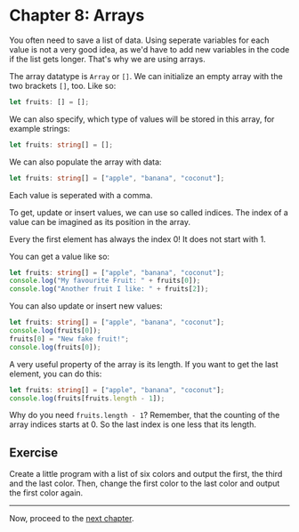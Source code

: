 # Chapter 8: Arrays
You often need to save a list of data. Using seperate variables for each value is not a very good idea, as we'd have to add new variables in the code if the list gets longer. That's why we are using arrays.

The array datatype is `Array` or `[]`. We can initialize an empty array with the two brackets `[]`, too. Like so:
```typescript
let fruits: [] = [];
```
We can also specify, which type of values will be stored in this array, for example strings:
```typescript
let fruits: string[] = [];
```
We can also populate the array with data:
```typescript
let fruits: string[] = ["apple", "banana", "coconut"];
```
Each value is seperated with a comma.

To get, update or insert values, we can use so called indices. The index of a value can be imagined as its position in the array.

Every the first element has always the index 0! It does not start with 1.

You can get a value like so:
```typescript
let fruits: string[] = ["apple", "banana", "coconut"];
console.log("My favourite Fruit: " + fruits[0]);
console.log("Another fruit I like: " + fruits[2]);
```

You can also update or insert new values:
```typescript
let fruits: string[] = ["apple", "banana", "coconut"];
console.log(fruits[0]);
fruits[0] = "New fake fruit!";
console.log(fruits[0]);
```

A very useful property of the array is its length. If you want to get the last element, you can do this:
```typescript
let fruits: string[] = ["apple", "banana", "coconut"];
console.log(fruits[fruits.length - 1]);
```
Why do you need `fruits.length - 1`? Remember, that the counting of the array indices starts at 0. So the last index is one less that its length.

## Exercise
Create a little program with a list of six colors and output the first, the third and the last color. Then, change the first color to the last color and output the first color again.

---
Now, proceed to the [next chapter](./09_For_loops).